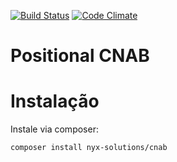 [![Build Status](https://travis-ci.org/glauberportella/cnab-layouts-parser.svg?branch=master)](https://travis-ci.org/glauberportella/cnab-layouts-parser) [![Code Climate](https://codeclimate.com/github/glauberportella/cnab-layouts-parser/badges/gpa.svg)](https://codeclimate.com/github/glauberportella/cnab-layouts-parser)

# Positional CNAB

# Instalação

Instale via composer:

`composer install nyx-solutions/cnab`
